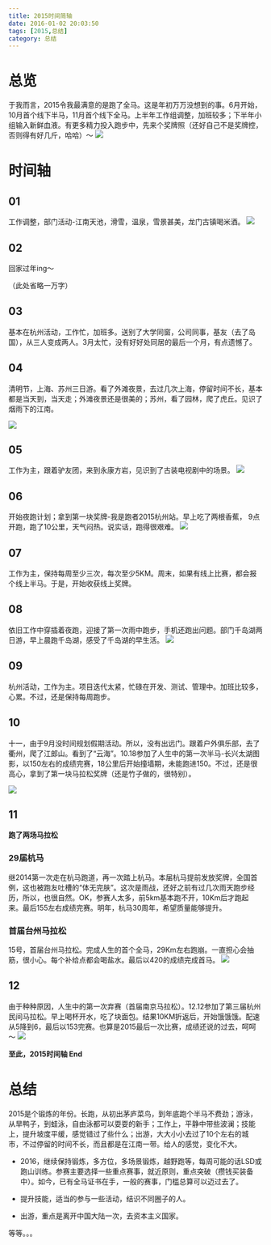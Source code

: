 ```yaml
---
title: 2015时间简轴
date: 2016-01-02 20:03:50
tags: [2015,总结]
category: 总结
---
```

# 总览
于我而言，2015令我最满意的是跑了全马。这是年初万万没想到的事。6月开始，10月首个线下半马，11月首个线下全马。上半年工作组调整，加班较多；下半年小组输入新鲜血液。有更多精力投入跑步中，先来个奖牌照（还好自己不是奖牌控，否则得有好几斤，哈哈）～
![](https://github.com/alanzhang211/blog-image/raw/master/2016/2015%E6%80%BB%E7%BB%93/p1.JPG)

 <!--more-->
# 时间轴
## 01
工作调整，部门活动-江南天池，滑雪，温泉，雪景甚美，龙门古镇喝米酒。
![](https://github.com/alanzhang211/blog-image/raw/master/2016/2015%E6%80%BB%E7%BB%93/p2.JPG)

## 02
回家过年ing～

（此处省略一万字）
## 03
基本在杭州活动，工作忙，加班多。送别了大学同窗，公司同事，基友（去了岛国），从三人变成两人。3月太忙，没有好好处同居的最后一个月，有点遗憾了。

## 04
清明节，上海、苏州三日游。看了外滩夜景，去过几次上海，停留时间不长，基本都是当天到，当天走；外滩夜景还是很美的；苏州，看了园林，爬了虎丘。见识了烟雨下的江南。

![](https://github.com/alanzhang211/blog-image/raw/master/2016/2015%E6%80%BB%E7%BB%93/p3.JPG)

## 05
工作为主，跟着驴友团，来到永康方岩，见识到了古装电视剧中的场景。
![](https://github.com/alanzhang211/blog-image/raw/master/2016/2015%E6%80%BB%E7%BB%93/p4.JPG)

## 06
开始夜跑计划；拿到第一块奖牌-我是跑者2015杭州站。早上吃了两根香蕉， 9点开跑，跑了10公里，天气闷热。说实话，跑得很艰难。
![](https://github.com/alanzhang211/blog-image/raw/master/2016/2015%E6%80%BB%E7%BB%93/p5.JPG)

## 07
工作为主，保持每周至少三次，每次至少5KM。周末，如果有线上比赛，都会报个线上半马。于是，开始收获线上奖牌。

## 08
依旧工作中穿插着夜跑，迎接了第一次雨中跑步，手机还跑出问题。部门千岛湖两日游，早上晨跑千岛湖，感受了千岛湖的早生活。
![](https://github.com/alanzhang211/blog-image/raw/master/2016/2015%E6%80%BB%E7%BB%93/p6.JPG)

## 09
杭州活动，工作为主。项目迭代太紧，忙碌在开发、测试、管理中。加班比较多，心累。不过，还是保持每周跑步。

## 10
十一，由于9月没时间规划假期活动。所以，没有出远门。跟着户外俱乐部，去了衢州，爬了江郎山。看到了“云海”。10.18参加了人生中的第一次半马-长兴太湖图影，以150左右的成绩完赛，18公里后开始撞墙期，未能跑进150。不过，还是很高心，拿到了第一块马拉松奖牌（还是竹子做的，很特别）。

![](https://github.com/alanzhang211/blog-image/raw/master/2016/2015%E6%80%BB%E7%BB%93/p7.JPG)

## 11
**跑了两场马拉松**

### 29届杭马
继2014第一次走在杭马跑道，再一次踏上杭马。本届杭马提前发放奖牌，全国首例，这也被跑友吐槽的“体无完肤”。这次是雨战，还好之前有过几次雨天跑步经历，所以，也很自然。OK，参赛人太多，前5km基本跑不开，10Km后才跑起来。最后155左右成绩完赛。明年，杭马30周年，希望质量能够提升。


### 首届台州马拉松
15号，首届台州马拉松。完成人生的首个全马，29Km左右跑崩。一直担心会抽筋，很小心。每个补给点都会喝盐水。最后以420的成绩完成首马。
![](https://github.com/alanzhang211/blog-image/raw/master/2016/2015%E6%80%BB%E7%BB%93/p8.JPG)

## 12
由于种种原因，人生中的第一次弃赛（首届南京马拉松）。12.12参加了第三届杭州民间马拉松。早上喝杯开水，吃了块面包。结果10KM折返后，开始饿饿饿。配速从5降到6，最后以153完赛。也算是2015最后一次比赛，成绩还说的过去，呵呵～
![](https://github.com/alanzhang211/blog-image/raw/master/2016/2015%E6%80%BB%E7%BB%93/p9.JPG)

**至此，2015时间轴 End**

# 总结
2015是个锻炼的年份。长跑，从初出茅庐菜鸟，到年底跑个半马不费劲；游泳，从旱鸭子，到蛙泳，自由泳都可以耍耍的新手；工作上，平静中带些波澜；技能上，提升坡度平缓，感觉错过了些什么；出游，大大小小去过了10个左右的城市，不过停留的时间不长，而且都是在江南一带。给人的感觉，变化不大。

+ 2016，继续保持锻炼，多方位，多场景锻炼，越野跑等，每周可能的话LSD或跑山训练。参赛主要选择一些重点赛事，就近原则，重点突破（攒钱买装备中）。如今，已有全马证书在手，一般的赛事，门槛总算可以迈过去了。

+ 提升技能，适当的参与一些活动，结识不同圈子的人。

+ 出游，重点是离开中国大陆一次，去资本主义国家。

等等。。。
